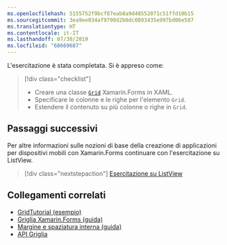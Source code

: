 ```yaml
---
ms.openlocfilehash: 5155752f9bcf87eab8a9d48552071c51ffd10b15
ms.sourcegitcommit: 3ea9ee034af9790d2b0dc0893435e997bd06e587
ms.translationtype: HT
ms.contentlocale: it-IT
ms.lasthandoff: 07/30/2019
ms.locfileid: "68669687"
---
```

L'esercitazione è stata completata. Si è appreso come:

> [!div class="checklist"]
> - Creare una classe [`Grid`](xref:Xamarin.Forms.Grid) Xamarin.Forms in XAML.
> - Specificare le colonne e le righe per l'elemento `Grid`.
> - Estendere il contenuto su più colonne o righe in `Grid`.

## <a name="next-steps"></a>Passaggi successivi

Per altre informazioni sulle nozioni di base della creazione di applicazioni per dispositivi mobili con Xamarin.Forms continuare con l'esercitazione su ListView.

> [!div class="nextstepaction"]
> [Esercitazione su ListView](~/get-started/tutorials/listview/index.yml)

## <a name="related-links"></a>Collegamenti correlati

- [GridTutorial (esempio)](https://docs.microsoft.com/samples/xamarin/xamarin-forms-samples/getstarted-tutorials-gridtutorial/)
- [Griglia Xamarin.Forms (guida)](~/xamarin-forms/user-interface/layouts/grid.md)
- [Margine e spaziatura interna (guida)](~/xamarin-forms/user-interface/layouts/margin-and-padding.md)
- [API Griglia](xref:Xamarin.Forms.Grid)
